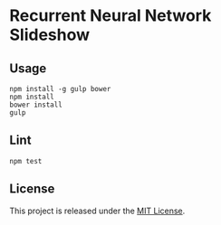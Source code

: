# Recurrent Neural Network Slideshow

## Usage

```
npm install -g gulp bower
npm install
bower install
gulp
```

## Lint

```
npm test
```

## License

This project is released under the [MIT License](http://www.opensource.org/licenses/MIT).
